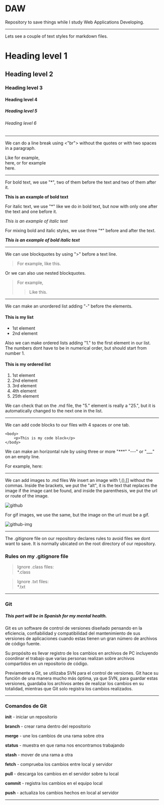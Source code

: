 # DAW
Repository to save things while I study Web Applications Developing.

---

Lets see a couple of text styles for markdown files.

# Heading level 1
## Heading level 2
### Heading level 3
#### Heading level 4
##### Heading level 5
###### Heading level 6

---

We can do a line break using <"br"> without the quotes or with two spaces in a paragraph.

Like for example, <br> here, or for example  
here.

---

For bold text, we use "*", two of them before the text and two of them after it.

**This is an example of bold text**

For italic text, we use "*" like we do in bold text, but now with only one after the text and one before it.

*This is an example of italic text*

For mixing bold and italic styles, we use three "*" before and after the text.

***This is an example of bold italic text***

---

We can use blockquotes by using ">" before a text line.

> For example, like this.

Or we can also use nested blockquotes.

>For example,
>>Like this.

---

We can make an unordered list adding "-" before the elements.

#### This is my list
- 1st element
- 2nd element

Also we can make ordered lists adding "1." to the first element in our list. The numbers dont have to be in numerical order, but should start from number 1.

#### This is my ordered list

1. 1st element
2. 2nd element
3. 3rd element
4. 4th element
25. 25th element

We can check that on the .md file, the "5." element is really a "25.", but it is automatically changed to the next one in the list.

---

We can add code blocks to our files with 4 spaces or one tab.

    <body>
        <p>This is my code block</p>
    </body>

We can make an horizontal rule by using three or more "***" "---" or "___" on an empty line.

For example, here:
___

We can add images to .md files
We insert an image with !,(),[] without the commas. Inside the brackets, we put the "alt", it is the text that replaces the image if the image cant be found, and inside the parenthesis, we put the url or route of the image.

![github](https://github.githubassets.com/images/modules/logos_page/GitHub-Mark.png)

For gif images, we use the same, but the image on the url must be a gif.

![github-img](https://media3.giphy.com/media/du3J3cXyzhj75IOgvA/giphy.gif?cid=ecf05e472xzyy4v4vcs8o20vnkzcusw43jdmgmetce95yejc&rid=giphy.gif&ct=g)

---

The .gitignore file on our repository declares rules to avoid files we dont want to save. It is normally ubicated on the root directory of our repository.

### Rules on my .gitignore file

> Ignore .class files:<br>
> *.class

> Ignore .txt files:<br>
> *.txt

---

### Git
##### This part will be in Spanish for my mental health.

Git es un software de control de versiones diseñado pensando en la eficiencia, confiabilidad y compatibilidad del mantenimiento de sus versiones de aplicaciones cuando estas tienen un gran número de archivos de código fuente.

Su propósito es llevar registro de los cambios en archivos de PC incluyendo coordinar el trabajo que varias personas realizan sobre archivos compartidos en un repositorio de código.

Previamente a Git, se utilizaba SVN para el control de versiones. Git hace su función de una manera mucho más óptima, ya que SVN, para guardar estas versiones, guardaba los archivos antes de realizar los cambios en su totalidad, mientras que Git solo registra los cambios realizados.

---

### Comandos de Git

**init** - iniciar un repositorio

**branch** - crear rama dentro del repositorio

**merge** - une los cambios de una rama sobre otra

**status** - muestra en que rama nos encontramos trabajando

**stash** - mover de una rama a otra



**fetch** - comprueba los cambios entre local y servidor

**pull** - descarga los cambios en el servidor sobre tu local

**commit** - registra los cambios en el equipo local

**push** - actualiza los cambios hechos en local al servidor

---
